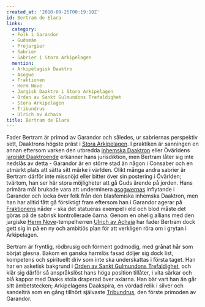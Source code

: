 ```yaml
---
created_at: '2010-09-25T00:19:10Z'
id: Bertram de Elara
links:
  category:
  - Folk i Garandor
  - Gudsmän
  - Projargier
  - Sabrier
  - Sabrier i Stora Arkipelagen
  mention:
  - Arkipelagisk Daaktro
  - Asogwe
  - Fraktionen
  - Herm Nove
  - Jargisk Daaktro i Stora Arkipelagen
  - Orden av Sankt Gulmundons Trefaldighet
  - Stora Arkipelagen
  - Tribundrus
  - Ulrich av Achaia
title: Bertram de Elara
---
```


Fader Bertram är primod av Garandor och således, ur sabriernas perspektiv sett, Daaktrons högste
präst i [Stora Arkipelagen]. I praktiken är sanningen en annan eftersom varken den utbredda
[inhemska Daaktron] eller Övärldens [jargiskt Daaktroende] erkänner hans jurisdiktion, men Bertram
låter sig inte nedslås av detta - Garandor är en större stad än någon i Consaber och en utmärkt
plats att sätta sitt märke i världen. Olikt många andra sabrier är Bertram därför inte missnöjd
eller bitter över sin postering i Övärlden; tvärtom, han ser här stora möjligheter att gå Guds
ärende på jorden. Hans primära mål brukade vara att underminera [asogwernas] inflytande i Garandor
och locka över folk från den blasfemiska inhemska Daaktron, men han har alltid fått gå försiktigt
fram eftersom han i Garandor agerar på [Fraktionens] nåder - ska det statueras exempel i eld och
blod måste det göras på de sabrisk kontrollerade öarna. Genom en ohelig allians med den jargiske
[Herm Nove]-tempelherren [Ulrich av Achaia] har fader Bertram dock gett sig in på en ny och ambitiös
plan för att verkligen röra om i grytan i Arkipelagen.

Bertram är fryntlig, rödbrusig och förment godmodig, med grånat hår som börjat glesna. Bakom en
ganska harmlös fasad döljer sig dock list, kompetens och spirituellt driv som inte ska underskattas
i första taget. Han har en asketisk bakgrund i [Orden av Sankt Gulmundons Trefaldighet], och klär
sig därför så anspråkslöst hans höga position tillåter, i vita särkar och blå kappor med Daaks stola
draperad över axlarna. Han bär vart han än går sitt ämbetstecken; Arkipelagens Daakspira, en vördad
relik i silver och sandelträ som en gång tillhört självaste [Tribundrus], den förste primoden av
Garandor.

  [Stora Arkipelagen]: Stora_Arkipelagen
  [inhemska Daaktron]: Arkipelagisk_Daaktro
  [jargiskt Daaktroende]: Jargisk_Daaktro_i_Stora_Arkipelagen
  [asogwernas]: Asogwe
  [Fraktionens]: Fraktionen
  [Herm Nove]: Herm_Nove
  [Ulrich av Achaia]: Ulrich_av_Achaia
  [Orden av Sankt Gulmundons Trefaldighet]: Orden_av_Sankt_Gulmundons_Trefaldighet
  [Tribundrus]: Tribundrus